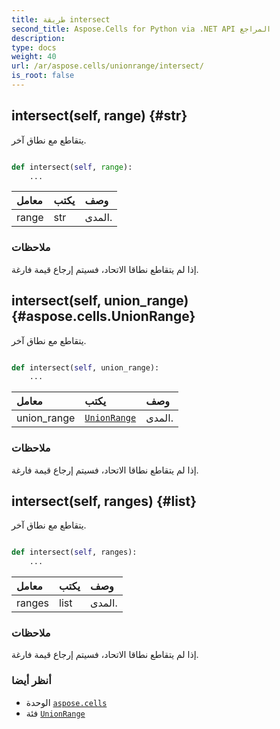 ```yaml
---
title: طريقة intersect
second_title: Aspose.Cells for Python via .NET API المراجع
description:
type: docs
weight: 40
url: /ar/aspose.cells/unionrange/intersect/
is_root: false
---
```

##  intersect(self, range) {#str}
يتقاطع مع نطاق آخر.



```python

def intersect(self, range):
    ...
```


| معامل| يكتب| وصف|
| :- | :- | :- |
| range | str | المدى.|
###  ملاحظات

إذا لم يتقاطع نطاقا الاتحاد، فسيتم إرجاع قيمة فارغة.

##  intersect(self, union_range) {#aspose.cells.UnionRange}

يتقاطع مع نطاق آخر.



```python

def intersect(self, union_range):
    ...
```


| معامل| يكتب| وصف|
| :- | :- | :- |
| union_range | [`UnionRange`](/cells/python-net/ar/aspose.cells/unionrange) | المدى.|
###  ملاحظات

إذا لم يتقاطع نطاقا الاتحاد، فسيتم إرجاع قيمة فارغة.

##  intersect(self, ranges) {#list}

يتقاطع مع نطاق آخر.



```python

def intersect(self, ranges):
    ...
```


| معامل| يكتب| وصف|
| :- | :- | :- |
| ranges | list | المدى.|
###  ملاحظات

إذا لم يتقاطع نطاقا الاتحاد، فسيتم إرجاع قيمة فارغة.


###  أنظر أيضا

* الوحدة [`aspose.cells`](../../)
* فئة [`UnionRange`](/cells/python-net/ar/aspose.cells/unionrange)
